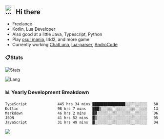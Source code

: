 ## <img alt="wave" src="https://raw.githubusercontent.com/MartinHeinz/MartinHeinz/master/wave.gif" width="30px"> Hi there

- Freelance
- Kotlin, Lua Developer
- Also good at a little Java, Typescript, Python
- Play [osu! mania](https://osu.ppy.sh/users/29808669), l4d2, and more game
- Currently working [ChatLuna](https://github.com/ChatLunaLab), [lua-parser](https://github.com/dingyi222666/lua-parser), [AndroCode](https://github.com/dingyi222666/AndroCode)

### 📋Stats

![Stats](https://github-readme-stats.vercel.app/api?username=dingyi222666&show_icons=true&icon_color=47A69E&title_color=47A69E&count_private=true)    

![Lang](https://github-readme-stats.vercel.app/api/top-langs/?username=dingyi222666&layout=compact&title_color=47A69E&hide=html,css,c,c%2B%2B)   

### 📊 Yearly Development Breakdown

<!--START_SECTION:waka-->

```txt
TypeScript              445 hrs 34 mins ███████████████░░░░░░░░░░   60.36 %
Kotlin                  98 hrs 7 mins   ███▒░░░░░░░░░░░░░░░░░░░░░   13.29 %
Markdown                46 hrs 2 mins   █▓░░░░░░░░░░░░░░░░░░░░░░░   06.24 %
JSON                    41 hrs 52 mins  █▒░░░░░░░░░░░░░░░░░░░░░░░   05.67 %
JavaScript              31 hrs 49 mins  █░░░░░░░░░░░░░░░░░░░░░░░░   04.31 %
```

<!--END_SECTION:waka-->

![](https://komarev.com/ghpvc/?username=dingyi222666)
